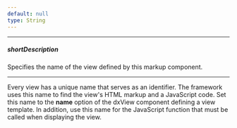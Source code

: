 ```yaml
---
default: null
type: String
---
```

---
##### shortDescription
Specifies the name of the view defined by this markup component.

---
Every view has a unique name that serves as an identifier. The framework uses this name to find the view's HTML markup and a JavaScript code. Set this name to the **name** option of the dxView component defining a view template. In addition, use this name for the JavaScript function that must be called when displaying the view.